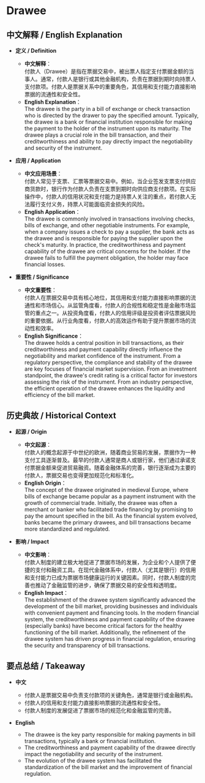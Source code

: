 # Drawee

## 中文解释 / English Explanation

* **定义 / Definition**  
  - **中文解释**：  
    付款人（Drawee）是指在票据交易中，被出票人指定支付票据金额的当事人。通常，付款人是银行或其他金融机构，负责在票据到期时向持票人支付款项。付款人是票据关系中的重要角色，其信用和支付能力直接影响票据的流通性和安全性。  
  - **English Explanation**：  
    The drawee is the party in a bill of exchange or check transaction who is directed by the drawer to pay the specified amount. Typically, the drawee is a bank or financial institution responsible for making the payment to the holder of the instrument upon its maturity. The drawee plays a crucial role in the bill transaction, and their creditworthiness and ability to pay directly impact the negotiability and security of the instrument.

* **应用 / Application**  
  - **中文应用场景**：  
    付款人常见于支票、汇票等票据交易中。例如，当企业签发支票支付供应商货款时，银行作为付款人负责在支票到期时向供应商支付款项。在实际操作中，付款人的信用状况和支付能力是持票人关注的重点，若付款人无法履行支付义务，持票人可能面临资金损失的风险。  
  - **English Application**：  
    The drawee is commonly involved in transactions involving checks, bills of exchange, and other negotiable instruments. For example, when a company issues a check to pay a supplier, the bank acts as the drawee and is responsible for paying the supplier upon the check's maturity. In practice, the creditworthiness and payment capability of the drawee are critical concerns for the holder. If the drawee fails to fulfill the payment obligation, the holder may face financial losses.

* **重要性 / Significance**  
  - **中文重要性**：  
    付款人在票据交易中具有核心地位，其信用和支付能力直接影响票据的流通性和市场信心。从监管角度看，付款人的合规性和稳定性是金融市场监管的重点之一。从投资角度看，付款人的信用评级是投资者评估票据风险的重要依据。从行业角度看，付款人的高效运作有助于提升票据市场的流动性和效率。  
  - **English Significance**：  
    The drawee holds a central position in bill transactions, as their creditworthiness and payment capability directly influence the negotiability and market confidence of the instrument. From a regulatory perspective, the compliance and stability of the drawee are key focuses of financial market supervision. From an investment standpoint, the drawee's credit rating is a critical factor for investors assessing the risk of the instrument. From an industry perspective, the efficient operation of the drawee enhances the liquidity and efficiency of the bill market.

## 历史典故 / Historical Context

* **起源 / Origin**  
  - **中文起源**：  
    付款人的概念起源于中世纪的欧洲，随着商业贸易的发展，票据作为一种支付工具逐渐普及。最早的付款人通常是商人或银行家，他们通过承诺支付票据金额来促进贸易融资。随着金融体系的完善，银行逐渐成为主要的付款人，票据交易也变得更加规范化和标准化。  
  - **English Origin**：  
    The concept of the drawee originated in medieval Europe, where bills of exchange became popular as a payment instrument with the growth of commercial trade. Initially, the drawee was often a merchant or banker who facilitated trade financing by promising to pay the amount specified in the bill. As the financial system evolved, banks became the primary drawees, and bill transactions became more standardized and regulated.

* **影响 / Impact**  
  - **中文影响**：  
    付款人制度的建立极大地促进了票据市场的发展，为企业和个人提供了便捷的支付和融资工具。在现代金融体系中，付款人（尤其是银行）的信用和支付能力已成为票据市场健康运行的关键因素。同时，付款人制度的完善也推动了金融监管的进步，确保了票据交易的安全性和透明度。  
  - **English Impact**：  
    The establishment of the drawee system significantly advanced the development of the bill market, providing businesses and individuals with convenient payment and financing tools. In the modern financial system, the creditworthiness and payment capability of the drawee (especially banks) have become critical factors for the healthy functioning of the bill market. Additionally, the refinement of the drawee system has driven progress in financial regulation, ensuring the security and transparency of bill transactions.

## 要点总结 / Takeaway

* **中文**  
  - 付款人是票据交易中负责支付款项的关键角色，通常是银行或金融机构。  
  - 付款人的信用和支付能力直接影响票据的流通性和安全性。  
  - 付款人制度的发展促进了票据市场的规范化和金融监管的完善。  

* **English**  
  - The drawee is the key party responsible for making payments in bill transactions, typically a bank or financial institution.  
  - The creditworthiness and payment capability of the drawee directly impact the negotiability and security of the instrument.  
  - The evolution of the drawee system has facilitated the standardization of the bill market and the improvement of financial regulation.
